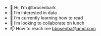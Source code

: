 - 👋 Hi, I’m @brosenbark
- 👀 I’m interested in data
- 🌱 I’m currently learning how to read
- 💞️ I’m looking to collaborate on lunch
- 📫 How to reach me bbosenba@amd.com

<!---
brosenbark/brosenbark is a ✨ special ✨ repository because its `README.md` (this file) appears on your GitHub profile.
You can click the Preview link to take a look at your changes.
--->
